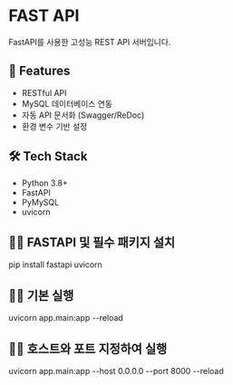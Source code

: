 # FAST API

FastAPI를 사용한 고성능 REST API 서버입니다.

## 🚀 Features

- RESTful API
- MySQL 데이터베이스 연동
- 자동 API 문서화 (Swagger/ReDoc)
- 환경 변수 기반 설정

## 🛠 Tech Stack

- Python 3.8+
- FastAPI
- PyMySQL
- uvicorn

## 🏃‍♂️ FASTAPI 및 필수 패키지 설치
pip install fastapi uvicorn

## 🏃‍♂️ 기본 실행
uvicorn app.main:app --reload

## 🏃‍♂️ 호스트와 포트 지정하여 실행
uvicorn app.main:app --host 0.0.0.0 --port 8000 --reload